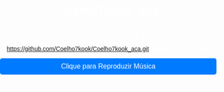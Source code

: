 # Coelho7kook_aca
echo "# Coelho7kook_aca" >> README.md
git init
git add README.md
git commit -m "first commit"
git branch -M main
git remote add origin https://github.com/Coelho7kook/Coelho7kook_aca.git
git push -u origin main

<!DOCTYPE html>
<html lang="pt">
<head>
    <meta charset="UTF-8">
    <meta name="viewport" content="width=device-width, initial-scale=1.0">
    <title>Texto com Tradução de Idiomas e Música</title>
    <style>
        body {
            margin: 0;
            padding: 0;
            background: url('https://truth.bahamut.com.tw/artwork/202210/c4b979ce2108d38e2e4a015fe8763082.GIF?w=1000') no-repeat center center fixed;
            background-size: cover;
            color: white;
            font-family: Arial, Helvetica, sans-serif;
            text-align: center;
            display: flex;
            flex-direction: column;
            justify-content: center;
            height: 100vh;
            overflow: hidden;
        }

        .text-content {
            max-width: 600px;
            margin: 0 auto;
            padding: 20px;
            background-color: rgba(0, 0, 0, 0.6);
            border-radius: 10px;
            display: none; /* Oculta o texto inicialmente */
        }

        audio {
            display: none;
        }

        .button-play {
            background-color: #ffb3d9; /* Rosa Claro Fofo */
            color: white;
            font-size: 20px;
            padding: 15px 30px;
            border: none;
            border-radius: 5px;
            cursor: pointer;
            margin-top: 20px;
        }

        .button-play:hover {
            background-color: #ff69b4; /* Rosa mais intenso */
        }

        .button-language {
            margin: 5px;
            padding: 10px 15px;
            cursor: pointer;
            border-radius: 5px;
            color: white;
            background-color: #6a1b9a; /* Cores distintas para cada idioma */
            font-size: 14px;
            text-transform: uppercase;
        }

        .button-language:hover {
            background-color: #4a148c;
        }
    </style>
</head>
<body>
    <audio id="audio-player" autoplay loop>
        <!-- Áudio será carregado aleatoriamente -->
    </audio>

    <div class="text-content" id="text-content-pt">
        <p>Para Minha Amiga,  
        Mesmo quando o mundo parece pesado, quero que saibas que não estás sozinha. O caminho pode ser difícil, e as sombras podem parecer mais profundas, mas a tua força é maior do que imaginas.</p>

        <p>Assim como Miquella enfrenta suas batalhas, tu também és forte o suficiente para atravessar qualquer tempestade. Os momentos de dor são passageiros, e mesmo nos dias mais sombrios, há luz esperando para brilhar novamente.</p>

        <p>Não deixe que a tristeza te domine, pois cada lágrima é um passo para o reencontro com tua paz interior. A vida, com suas incertezas, nos desafia, mas cada desafio nos ensina a valorizar ainda mais as pequenas coisas que trazem alegria.</p>

        <p>Acredite em ti mesma, mesmo quando as palavras parecem falhar e o silêncio tenta preencher o vazio. Estamos todos conectados por sentimentos genuínos, e tua existência é um presente único.</p>

        <p>Por isso, não temas seguir em frente, pois há sempre uma mão estendida, uma palavra de carinho, e um coração que sente profundamente a tua dor. Você é forte. Você é amada.</p>
    </div>

    <div class="text-content" id="text-content-en">
        <p>To My Friend,  
        Even when the world seems heavy, I want you to know you're not alone. The path might be difficult, and the shadows may seem deeper, but your strength is greater than you realize.</p>

        <p>Just like Miquella faces her battles, you are strong enough to overcome any storm. The moments of pain are fleeting, and even in the darkest days, there is light waiting to shine again.</p>

        <p>Don't let sadness consume you, for every tear is a step towards reconnecting with your inner peace. Life, with its uncertainties, challenges us, but each challenge teaches us to cherish the little things that bring joy.</p>

        <p>Believe in yourself, even when words seem to fail and silence tries to fill the void. We are all connected by genuine feelings, and your existence is a unique gift.</p>

        <p>So, don't fear moving forward, as there is always a helping hand, a kind word, and a heart that deeply feels your pain. You are strong. You are loved.</p>
    </div>

    <div class="text-content" id="text-content-ja">
        <p>私の友へ、世界が重く感じられるときでも、あなたがひとりではないことを知ってほしい。道は難しいかもしれませんし、影がより深く感じられるかもしれませんが、あなたの強さは想像以上です。</p>

        <p>ミケラが直面する戦いのように、あなたもあらゆる嵐を乗り越える力があります。痛みの瞬間は一時的であり、最も暗い日々でも再び輝き始める光が待っています。</p>

        <p>悲しみがあなたを支配させてはならない、それぞれの涙はあなたの内なる平和に再接続するための一歩です。人生は不確実であり、それに挑戦しますが、各挑戦はさらに多くの楽しさをもたらす小さなことに価値を見出させます。</p>

        <p>自分自身を信じてください、言葉が失敗するようなときでも、沈黙が空白を埋めようとするときでも。私たちは真の感情でつながっていますし、あなたの存在は唯一の贈り物です。</p>

        <p>だから、前進することを恐れないでください、いつでも助けの手があり、親切な言葉があり、あなたの痛みに深く寄り添う心があります。あなたは強い。あなたは愛されています。</p>
    </div>

    <div class="text-content" id="text-content-ru">
        <p>Для моего друга, Даже когда мир кажется тяжелым, я хочу, чтобы ты знал, что ты не один. Пути могут быть трудными, и тени могут казаться глубже, но твоя сила гораздо больше, чем ты думаешь.</p>

        <p>Как Микелла сталкивается с её сражениями, ты также силен, чтобы преодолеть любую бурю. Моменты боли мимолетны, и даже в самых темных днях есть свет, который снова засияет.</p>

        <p>Не позволяй грусти поглотить тебя, потому что каждая слеза — это шаг к возвращению к своему внутреннему покою. Жизнь с её неопределенностями ставит перед нами вызовы, но каждый вызов учит нас ценить маленькие вещи, которые приносят радость.</p>

        <p>Верь в себя, даже когда слова кажутся недостаточными, и тишина пытается заполнить пустоту. Мы все связаны искренними чувствами, и твоё существование — это уникальный дар.</p>

        <p>Поэтому не бойся идти вперёд, потому что всегда есть протянутая рука, доброе слово и сердце, которое глубоко ощущает твою боль. Ты силён. Ты любим.</p>
    </div>

    <button class="button-play" onclick="toggleText('pt')">Português</button>
    <button class="button-play" onclick="toggleText('en')">Inglês</button>
    <button class="button-play" onclick="toggleText('ja')">Japonês</button>
    <button class="button-play" onclick="toggleText('ru')">Russo</button>

    <script>
        const audioLinks = [
            "https://www.youtube.com/watch?v=s7RRgF5Ve_E",  // Exemplo de link de áudio
            "https://www.youtube.com/watch?v=InkKkTcw9_A",
            "https://www.youtube.com/watch?v=v9l52KilyLU",
            "https://www.youtube.com/watch?v=8FuRsZ7U4BU",
            "https://www.youtube.com/watch?v=AvaLLgG8yaE"
        ];

        function playRandomAudio() {
            const audioPlayer = document.getElementById('audio-player');
            const randomAudio = audioLinks[Math.floor(Math.random() * audioLinks.length)];
            audioPlayer.src = randomAudio;
            audioPlayer.play(); // Toca o áudio aleatoriamente
        }

        function toggleText(lang) {
            // Esconde todos os textos
            const allTexts = document.querySelectorAll('.text-content');
            allTexts.forEach(text => text.style.display = 'none');
            
            // Exibe o texto correspondente ao idioma
            const textContent = document.getElementById('text-content-' + lang);
            textContent.style.display = 'block';

            // Toca um áudio aleatório ao clicar
            playRandomAudio();
        }
    </script>
</body>
</html>

<!DOCTYPE html>
<html lang="pt">
<head>
  <meta charset="UTF-8">
  <meta name="viewport" content="width=device-width, initial-scale=1.0">
  <title>Reprodutor de Música Aleatório</title>
  <style>
    body {
      font-family: Arial, sans-serif;
      display: flex;
      justify-content: center;
      align-items: center;
      height: 100vh;
      margin: 0;
      background-color: #f4f4f4;
    }
    .button-container {
      display: flex;
      flex-direction: column;
      gap: 10px;
    }
    .button {
      padding: 10px 20px;
      background-color: #007bff;
      color: white;
      border: none;
      cursor: pointer;
      font-size: 16px;
      border-radius: 5px;
    }
    .button:hover {
      background-color: #0056b3;
    }
    #audio {
      display: none;
    }
  </style>
</head>
<body>

  <div class="button-container">
    <button class="button" onclick="playRandomMusic()">Clique para Reproduzir Música</button>
  </div>

  <!-- Áudio invisível -->
  <audio id="audio" autoplay>
    <source id="audioSource" src="" type="audio/mpeg">
  </audio>

  <script>
    // URLs das músicas (vídeos do YouTube convertidos em áudio)
    const musicUrls = [
      "https://www.youtube.com/watch?v=s7RRgF5Ve_E", // Exemplo 1
      "https://www.youtube.com/watch?v=InkKkTcw9_A", // Exemplo 2
      "https://www.youtube.com/watch?v=v9l52KilyLU", // Exemplo 3
      "https://www.youtube.com/watch?v=8FuRsZ7U4BU", // Exemplo 4
      "https://www.youtube.com/watch?v=AvaLLgG8yaE"  // Exemplo 5
    ];

    // Função para tocar uma música aleatória
    function playRandomMusic() {
      // Gerar um índice aleatório para escolher uma música
      const randomIndex = Math.floor(Math.random() * musicUrls.length);
      
      // URL do vídeo aleatório
      const randomMusicUrl = musicUrls[randomIndex];
      
      // Atualiza a fonte de áudio com o link escolhido
      const audio = document.getElementById('audio');
      const audioSource = document.getElementById('audioSource');
      
      // Alterar para um link de áudio (convertido de YouTube, com a estrutura adequada)
      const audioFileUrl = randomMusicUrl.replace("watch?v=", "v/").concat("/audio.mp3");
      
      audioSource.src = audioFileUrl;
      audio.load(); // Carrega o novo áudio
      audio.play(); // Reproduz o áudio
    }

    // Reproduz o áudio automaticamente quando a página carregar
    window.onload = function() {
      playRandomMusic();  // Reproduz a música aleatória automaticamente ao carregar
    };
  </script>
  <script>
        // Lista de URLs de áudio para reprodução aleatória
        const audioLinks = [
            "https://m.youtube.com/watch?v=s7RRgF5Ve_E&pp=ygUgdW5kZXJ0YWxlIG51c2ljIG9uY2UgdXBvbiBhIHRpbWU%3D",
            "https://m.youtube.com/watch?v=InkKkTcw9_A&pp=ygUiemVsZGEgb2NhcmluYSBvZiB0aW1lIGVuZGluZyB0aGVtZQ%3D%3D",
            "https://m.youtube.com/watch?v=v9l52KilyLU&pp=ygUSemVsZGEgc29uZyBoZWFsaW5n",
            "https://m.youtube.com/watch?v=8FuRsZ7U4BU",
            "https://m.youtube.com/watch?v=AvaLLgG8yaE&pp=ygULZmFsbGVuIGRvd24%3D"
        ];

        // Função para tocar áudio aleatório
        function playRandomAudio() {
            const randomIndex = Math.floor(Math.random() * audioLinks.length);
            const audioPlayer = document.getElementById('audio-player');
            const audioSource = document.getElementById('audio-source');
            audioSource.src = audioLinks[randomIndex];
            audioPlayer.load();
            audioPlayer.play();
        }

        // Função para alternar o texto com base no idioma
        function toggleText() {
            const textContent = document.querySelector('.text-content');
            textContent.style.display = 'block';
            playRandomAudio();  // Tocar o som ao clicar no botão
        }

        function setLanguage(lang) {
            const texts = {
                pt: [
                    "Para Minha Amiga, Mesmo quando o mundo parece pesado, quero que saibas que não estás sozinha. O caminho pode ser difícil, e as sombras podem parecer mais profundas, mas a tua força é maior do que imaginas.",
                    "Assim como Miquella enfrenta suas batalhas, tu também és forte o suficiente para atravessar qualquer tempestade. Os momentos de dor são passageiros, e mesmo nos dias mais sombrios, há luz esperando para brilhar novamente.",
                    "Não deixe que a tristeza te domine, pois cada lágrima é um passo para o reencontro com tua paz interior. A vida, com suas incertezas, nos desafia, mas cada desafio nos ensina a valorizar ainda mais as pequenas coisas que trazem alegria.",
                    "Acredite em ti mesma, mesmo quando as palavras parecem falhar e o silêncio tenta preencher o vazio. Estamos todos conectados por sentimentos genuínos, e tua existência é um presente único.",
                    "Por isso, não temas seguir em frente, pois há sempre uma mão estendida, uma palavra de carinho, e um coração que sente profundamente a tua dor. Você é forte. Você é amada."
                ],
                en: [
                    "To My Friend, Even when the world seems heavy, I want you to know you're not alone. The path might be difficult, and the shadows may seem deeper, but your strength is greater than you realize.",
                    "Just like Miquella faces her battles, you are strong enough to overcome any storm. The moments of pain are fleeting, and even in the darkest days, there is light waiting to shine again.",
                    "Don't let sadness consume you, for every tear is a step towards reconnecting with your inner peace. Life, with its uncertainties, challenges us, but each challenge teaches us to cherish the little things that bring joy.",
                    "Believe in yourself, even when words seem to fail and silence tries to fill the void. We are all connected by genuine feelings, and your existence is a unique gift.",
                    "So, don't fear moving forward, as there is always a helping hand, a kind word, and a heart that deeply feels your pain. You are strong. You are loved."
                ],
                ja: [
                    "私の友へ、世界が重く感じられるときでも、あなたがひとりではないことを知ってほしい。道は難しいかもしれませんし、影がより深く感じられるかもしれませんが、あなたの強さは想像以上です。",
                    "ミケラが直面する戦いのように、あなたもあらゆる嵐を乗り越える力があります。痛みの瞬間は一時的であり、最も暗い日々でも再び輝き始める光が待っています。",
                    "悲しみがあなたを支配させてはならない、それぞれの涙はあなたの内なる平和に再接続するための一歩です。人生は不確実であり、それに挑戦しますが、各挑戦はさらに多くの楽しさをもたらす小さなことに価値を見出させます。",
                    "自分自身を信じてください、言葉が失われ、沈黙が空虚を満たそうとする時でさえ。私たちは皆、真実の感情で繋がっており、あなたの存在は唯一無二の贈り物です。",
                    "だから、前進することを恐れないでください。いつでも手を差し伸べる手があり、優しい言葉があり、あなたの痛みを深く感じる心があります。あなたは強い。あなたは愛されています。"
                ],
                ru: [
                    "Для моей подруги, Даже когда мир кажется тяжёлым, я хочу, чтобы ты знала, что ты не одна. Путь может быть трудным, а тени могут казаться более глубокими, но твоя сила гораздо больше, чем ты думаешь.",
                    "Как и Микелла, сталкивающаяся со своими битвами, ты тоже достаточно сильна, чтобы преодолеть любую бурю. Моменты боли мимолётны, и даже в самые тёмные дни есть свет, который снова засияет.",
                    "Не позволяй грусти овладеть тобой, потому что каждая слеза — это шаг к воссоединению с твоим внутренним миром. Жизнь полна неопределенности, она ставит перед нами испытания, но каждое испытание учит нас ценить ещё больше те маленькие вещи, которые приносят радость.",
                    "Верь в себя, даже когда слова, кажется, не могут помочь, и тишина пытается заполнить пустоту. Мы все связаны искренними чувствами, и твоё существование — это уникальный подарок.",
                    "Так что не бойся двигаться вперёд, потому что всегда есть протянутая рука, тёплое слово и сердце, которое глубоко чувствует твою боль. Ты сильная. Ты любима."
                ]
            };

            // Apresenta o texto correspondente ao idioma escolhido
            const textContent = document.querySelector('.text-content');
            textContent.innerHTML = texts[lang].map(p => `<p>${p}</p>`).join('');
            playRandomAudio();  // Toca o áudio aleatório ao mudar o idioma
        }

        // Toca o áudio aleatório quando a página é carregada
        window.onload = function() {
            playRandomAudio();
        }
    </script>

    </body>
</html>
